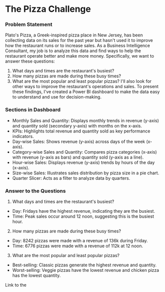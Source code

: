 # The Pizza Challenge
### Problem Statement
Plato's Pizza, a Greek-inspired pizza place in New Jersey, has been collecting data on its sales for the past year but hasn't used it to improve how the restaurant runs or to increase sales. As a Business Intelligence Consultant, my job is to analyze this data and find ways to help the restaurant operate better and make more money. Specifically, we want to answer these questions:
1.	What days and times are the restaurant's busiest?
2.	How many pizzas are made during these busy times?
3.	What are the most popular and least popular pizzas?
I'll also look for other ways to improve the restaurant's operations and sales. To present these findings, I've created a Power BI dashboard to make the data easy to understand and use for decision-making.

### Sections in Dashboard
* Monthly Sales and Quantity: Displays monthly trends in revenue (y-axis) and quantity sold (secondary y-axis) with months on the x-axis.
* KPIs: Highlights total revenue and quantity sold as key performance indicators.
* Day-wise Sales: Shows revenue (y-axis) across days of the week (x-axis).
* Category-wise Sales and Quantity: Compares pizza categories (x-axis) with revenue (y-axis as bars) and quantity sold (y-axis as a line).
* Hour-wise Sales: Displays revenue (y-axis) trends by hours of the day (x-axis).
* Size-wise Sales: Illustrates sales distribution by pizza size in a pie chart.
* Quarter Slicer: Acts as a filter to analyze data by quarters.

### Answer to the Questions
1.	What days and times are the restaurant's busiest?
* Day: Fridays have the highest revenue, indicating they are the busiest.
* Time: Peak sales occur around 12 noon, suggesting this is the busiest hour.

2.	How many pizzas are made during these busy times?
* Day: 8242 pizzas were made with a revenue of 136k during Friday.
* Time: 6776 pizzas were made with a revenue of 112k at 12 noon.

3.	What are the most popular and least popular pizzas?
* Best-selling: Classic pizzas generate the highest revenue and quantity.
* Worst-selling: Veggie pizzas have the lowest revenue and chicken pizza has the lowest quantity.

Link to the
